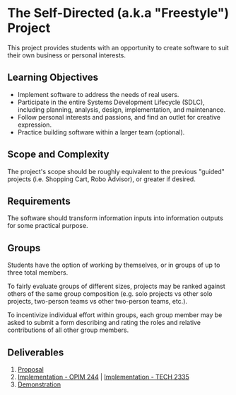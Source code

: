 # The Self-Directed (a.k.a "Freestyle") Project

This project provides students with an opportunity to create software to suit their own business or personal interests.

## Learning Objectives

  + Implement software to address the needs of real users.
  + Participate in the entire Systems Development Lifecycle (SDLC), including planning, analysis, design, implementation, and maintenance.
  + Follow personal interests and passions, and find an outlet for creative expression.
  + Practice building software within a larger team (optional).

## Scope and Complexity

The project's scope should be roughly equivalent to the previous "guided" projects (i.e. Shopping Cart, Robo Advisor), or greater if desired.

## Requirements

The software should transform information inputs into information outputs for some practical purpose.

## Groups

Students have the option of working by themselves, or in groups of up to three total members.

To fairly evaluate groups of different sizes, projects may be ranked against others of the same group composition (e.g. solo projects vs other solo projects, two-person teams vs other two-person teams, etc.).

To incentivize individual effort within groups, each group member may be asked to submit a form describing and rating the roles and relative contributions of all other group members.

## Deliverables

  1. [Proposal](proposal.md)
  2. [Implementation - OPIM 244](implementation.md) | [Implementation - TECH 2335](implementation-2335.md)
  3. [Demonstration](demo.md)

